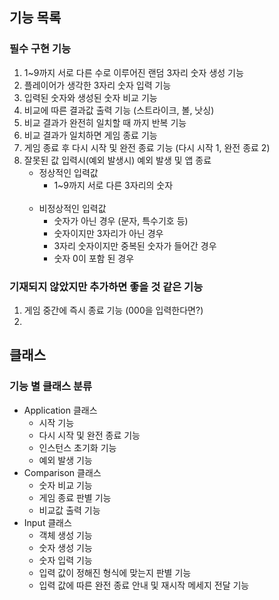 기능 목록
-

### 필수 구현 기능
1. 1~9까지 서로 다른 수로 이루어진 랜덤 3자리 숫자 생성 기능
2. 플레이어가 생각한 3자리 숫자 입력 기능
3. 입력된 숫자와 생성된 숫자 비교 기능
4. 비교에 따른 결과값 출력 기능 (스트라이크, 볼, 낫싱)
5. 비교 결과가 완전히 일치할 때 까지 반복 기능
6. 비교 결과가 일치하면 게임 종료 기능
7. 게임 종료 후 다시 시작 및 완전 종료 기능 (다시 시작 1, 완전 종료 2)
8. 잘못된 값 입력시(예외 발생시) 예외 발생 및 앱 종료
   + 정상적인 입력값
     + 1~9까지 서로 다른 3자리의 숫자
</br></br>
   + 비정상적인 입력값
     + 숫자가 아닌 경우 (문자, 특수기호 등)
     + 숫자이지만 3자리가 아닌 경우
     + 3자리 숫자이지만 중복된 숫자가 들어간 경우
     + 숫자 0이 포함 된 경우


### 기재되지 않았지만 추가하면 좋을 것 같은 기능
1. 게임 중간에 즉시 종료 기능 (000을 입력한다면?)
2. 


클래스
-

### 기능 별 클래스 분류
+ Application 클래스
  + 시작 기능
  + 다시 시작 및 완전 종료 기능
  + 인스턴스 초기화 기능
  + 예외 발생 기능
+ Comparison 클래스
  + 숫자 비교 기능
  + 게임 종료 판별 기능
  + 비교값 출력 기능
+ Input 클래스
  + 객체 생성 기능
  + 숫자 생성 기능
  + 숫자 입력 기능
  + 입력 값이 정해진 형식에 맞는지 판별 기능
  + 입력 값에 따른 완전 종료 안내 및 재시작 메세지 전달 기능